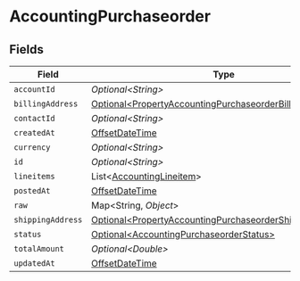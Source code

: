 # AccountingPurchaseorder


## Fields

| Field                                                                                                                              | Type                                                                                                                               | Required                                                                                                                           | Description                                                                                                                        |
| ---------------------------------------------------------------------------------------------------------------------------------- | ---------------------------------------------------------------------------------------------------------------------------------- | ---------------------------------------------------------------------------------------------------------------------------------- | ---------------------------------------------------------------------------------------------------------------------------------- |
| `accountId`                                                                                                                        | *Optional\<String>*                                                                                                                | :heavy_minus_sign:                                                                                                                 | N/A                                                                                                                                |
| `billingAddress`                                                                                                                   | [Optional\<PropertyAccountingPurchaseorderBillingAddress>](../../models/shared/PropertyAccountingPurchaseorderBillingAddress.md)   | :heavy_minus_sign:                                                                                                                 | N/A                                                                                                                                |
| `contactId`                                                                                                                        | *Optional\<String>*                                                                                                                | :heavy_minus_sign:                                                                                                                 | N/A                                                                                                                                |
| `createdAt`                                                                                                                        | [OffsetDateTime](https://docs.oracle.com/javase/8/docs/api/java/time/OffsetDateTime.html)                                          | :heavy_minus_sign:                                                                                                                 | N/A                                                                                                                                |
| `currency`                                                                                                                         | *Optional\<String>*                                                                                                                | :heavy_minus_sign:                                                                                                                 | N/A                                                                                                                                |
| `id`                                                                                                                               | *Optional\<String>*                                                                                                                | :heavy_minus_sign:                                                                                                                 | N/A                                                                                                                                |
| `lineitems`                                                                                                                        | List\<[AccountingLineitem](../../models/shared/AccountingLineitem.md)>                                                             | :heavy_minus_sign:                                                                                                                 | N/A                                                                                                                                |
| `postedAt`                                                                                                                         | [OffsetDateTime](https://docs.oracle.com/javase/8/docs/api/java/time/OffsetDateTime.html)                                          | :heavy_minus_sign:                                                                                                                 | N/A                                                                                                                                |
| `raw`                                                                                                                              | Map\<String, *Object*>                                                                                                             | :heavy_minus_sign:                                                                                                                 | N/A                                                                                                                                |
| `shippingAddress`                                                                                                                  | [Optional\<PropertyAccountingPurchaseorderShippingAddress>](../../models/shared/PropertyAccountingPurchaseorderShippingAddress.md) | :heavy_minus_sign:                                                                                                                 | N/A                                                                                                                                |
| `status`                                                                                                                           | [Optional\<AccountingPurchaseorderStatus>](../../models/shared/AccountingPurchaseorderStatus.md)                                   | :heavy_minus_sign:                                                                                                                 | N/A                                                                                                                                |
| `totalAmount`                                                                                                                      | *Optional\<Double>*                                                                                                                | :heavy_minus_sign:                                                                                                                 | N/A                                                                                                                                |
| `updatedAt`                                                                                                                        | [OffsetDateTime](https://docs.oracle.com/javase/8/docs/api/java/time/OffsetDateTime.html)                                          | :heavy_minus_sign:                                                                                                                 | N/A                                                                                                                                |
